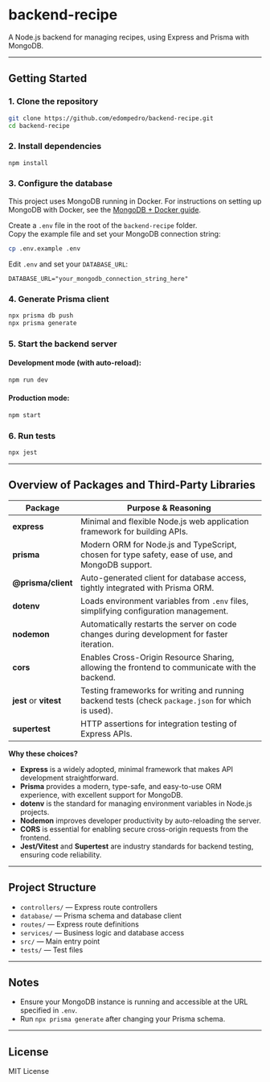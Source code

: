 # backend-recipe

A Node.js backend for managing recipes, using Express and Prisma with MongoDB.

---

## Getting Started

### 1. Clone the repository

```sh
git clone https://github.com/edompedro/backend-recipe.git
cd backend-recipe
```

### 2. Install dependencies

```sh
npm install
```

### 3. Configure the database

This project uses MongoDB running in Docker.
For instructions on setting up MongoDB with Docker, see the [MongoDB + Docker guide](https://www.mongodb.com/docs/manual/tutorial/install-mongodb-community-with-docker/).

Create a `.env` file in the root of the `backend-recipe` folder.  
Copy the example file and set your MongoDB connection string:

```sh
cp .env.example .env
```

Edit `.env` and set your `DATABASE_URL`:

```
DATABASE_URL="your_mongodb_connection_string_here"
```

### 4. Generate Prisma client

```sh
npx prisma db push
npx prisma generate
```

### 5. Start the backend server

#### Development mode (with auto-reload):

```sh
npm run dev
```

#### Production mode:

```sh
npm start
```

### 6. Run tests

```sh
npx jest
```

---

## Overview of Packages and Third-Party Libraries

| Package                | Purpose & Reasoning                                                                                 |
|------------------------|-----------------------------------------------------------------------------------------------------|
| **express**            | Minimal and flexible Node.js web application framework for building APIs.                           |
| **prisma**             | Modern ORM for Node.js and TypeScript, chosen for type safety, ease of use, and MongoDB support.    |
| **@prisma/client**     | Auto-generated client for database access, tightly integrated with Prisma ORM.                      |
| **dotenv**             | Loads environment variables from `.env` files, simplifying configuration management.                |
| **nodemon**            | Automatically restarts the server on code changes during development for faster iteration.          |
| **cors**               | Enables Cross-Origin Resource Sharing, allowing the frontend to communicate with the backend.        |
| **jest** or **vitest** | Testing frameworks for writing and running backend tests (check `package.json` for which is used).   |
| **supertest**          | HTTP assertions for integration testing of Express APIs.                                            |

**Why these choices?**
- **Express** is a widely adopted, minimal framework that makes API development straightforward.
- **Prisma** provides a modern, type-safe, and easy-to-use ORM experience, with excellent support for MongoDB.
- **dotenv** is the standard for managing environment variables in Node.js projects.
- **Nodemon** improves developer productivity by auto-reloading the server.
- **CORS** is essential for enabling secure cross-origin requests from the frontend.
- **Jest/Vitest** and **Supertest** are industry standards for backend testing, ensuring code reliability.

---

## Project Structure

- `controllers/` — Express route controllers
- `database/` — Prisma schema and database client
- `routes/` — Express route definitions
- `services/` — Business logic and database access
- `src/` — Main entry point
- `tests/` — Test files

---

## Notes

- Ensure your MongoDB instance is running and accessible at the URL specified in `.env`.
- Run `npx prisma generate` after changing your Prisma schema.

---

## License

MIT License

